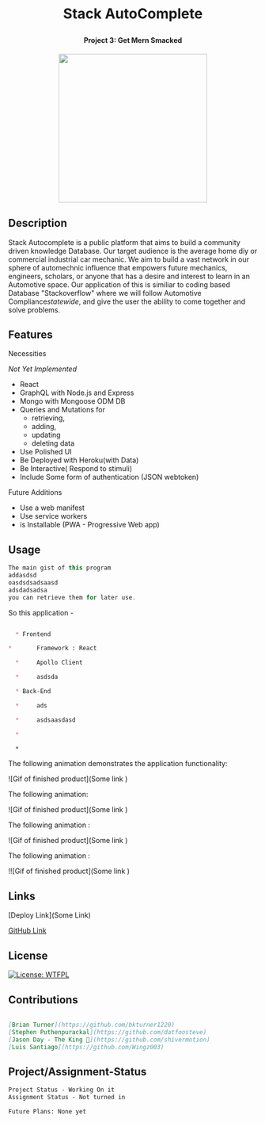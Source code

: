 <link rel="preconnect" href="https://fonts.googleapis.com">
<link rel="preconnect" href="https://fonts.gstatic.com" crossorigin>
<link href="https://fonts.googleapis.com/css2?family=Open+Sans&family=Orbitron:wght@777&family=Roboto+Mono:wght@500&display=swap" rel="stylesheet">

# <p align="center"> **Stack AutoComplete**
#### <p align="center">Project 3: Get Mern Smacked
 
</p>

<p align="center">
 
  <img width="300" height="300" src="https://imgur.com/EPFW50c">
 
</p>


## Description

Stack Autocomplete is a public platform that aims to build a community driven knowledge Database. Our target audience is the average home diy or commercial industrial car mechanic. We aim to build a vast network in our sphere of automechnic influence that empowers future mechanics, engineers, scholars, or anyone that has a desire and interest to learn in an Automotive space. Our application of this is similiar to coding based Database "Stackoverflow" where we will follow Automotive Compliance*statewide*, and give the user the ability to come together and solve problems.


## Features
Necessities
 
 *Not Yet Implemented*
 * React
 * GraphQL with Node.js and Express
 * Mongo with Mongoose ODM DB
 * Queries and Mutations for 
     * retrieving, 
     * adding, 
     * updating
     * deleting data
 * Use Polished UI
 * Be Deployed with Heroku(with Data)
 * Be Interactive( Respond to stimuli)
 * Include Some form of authentication (JSON webtoken)

Future Additions
 * Use a web manifest
 * Use service workers
 * is Installable (PWA - Progressive Web app)

## Usage

```c++
The main gist of this program
addasdsd
oasdsdsadsaasd
adsdadsadsa
you can retrieve them for later use.
```

So this application - 

```md

  * Frontend

*       Framework : React

  *     Apollo Client

  *     asdsda

  * Back-End

  *     ads

  *     asdsaasdasd

  *     

  *

```

The following animation demonstrates the application functionality:

![Gif of finished product](Some link )

The following animation:

![Gif of finished product](Some link )

The following animation :

![Gif of finished product](Some link )

The following animation :

!![Gif of finished product](Some link )


## Links

[Deploy Link](Some Link)

[GitHub Link](https://github.com/bkturner1220/stack_autocomplete)

## License

[![License: WTFPL](https://img.shields.io/badge/License-WTFPL-brightgreen.svg)](http://www.wtfpl.net/about/)

## Contributions
```md

[Brian Turner](https://github.com/bkturner1220)
[Stephen Puthenpurackal](https://github.com/datfoosteve)
[Jason Day - The King 👑](https://github.com/shivermotion)
[Luis Santiago](https://github.com/Wingz003)
```
## Project/Assignment-Status
```md
Project Status - Working On it
Assignment Status - Not turned in

Future Plans: None yet
```

